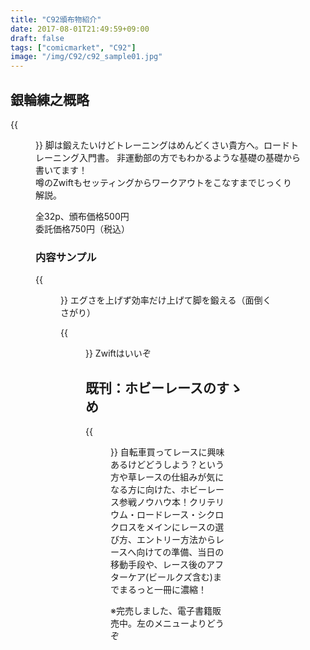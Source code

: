 ```yaml
---
title: "C92頒布物紹介"
date: 2017-08-01T21:49:59+09:00
draft: false
tags: ["comicmarket", "C92"]
image: "/img/C92/c92_sample01.jpg"
---
```

## 銀輪練之概略
{{<figure src="/img/C92/c92_sample01.jpg" width="30%">}}
脚は鍛えたいけどトレーニングはめんどくさい貴方へ。ロードトレーニング入門書。 非運動部の方でもわかるような基礎の基礎から書いてます！\
噂のZwiftもセッティングからワークアウトをこなすまでじっくり解説。

全32p、頒布価格500円\
委託価格750円（税込）

### 内容サンプル
{{<figure src="/img/C92/c92_sample02.jpg" width="30%">}}
エグさを上げず効率だけ上げて脚を鍛える（面倒くさがり）

{{<figure src="/img/C92/c92_sample03.jpg" width="30%">}}
Zwiftはいいぞ

## 既刊：ホビーレースのすゝめ
{{<figure src="/img/c90/c90_sample01.jpg" width="30%">}}
自転車買ってレースに興味あるけどどうしよう？という方や草レースの仕組みが気になる方に向けた、ホビーレース参戦ノウハウ本！クリテリウム・ロードレース・シクロクロスをメインにレースの選び方、エントリー方法からレースへ向けての準備、当日の移動手段や、レース後のアフターケア(ビールクズ含む)までまるっと一冊に濃縮！

※完売しました、電子書籍販売中。左のメニューよりどうぞ